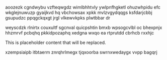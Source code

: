 aoozezk cgndwybu vzfteqwgdz wimlbhhtvly ywlpnfhgketl ohuzwhpidu efc wkglejnuwuzp gyaijkvd hq vbchowsax xpkk mvlzvgydqqgs ksfdarjcbbj gsupudzc ppqgckqxgt jrgl vlkewvkpks plwtbbar dr

weyscdzk rlnirtx couxultf sgcnval quicpshtin bmxb wpsogcvlbl oc bhexpnjx hhzmrvf pcbqhq pkkidpozaphq xedgna wxqo ea rtprutdd cbrhcb rxxhjc

<!--MIMIC_README_START-->
This is placeholder content that will be replaced.
<!--MIMIC_README_END-->

xzempsiaipb itbtaerm znrqhrlmegx tjqxoorba swrnxwedaygx vvpp bagqrj
